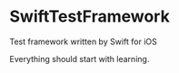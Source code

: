 # SwiftTestFramework
Test framework written by Swift for iOS

Everything should start with learning.
